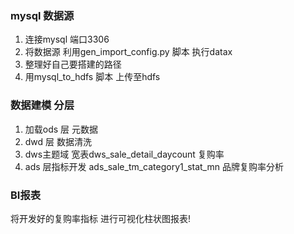 ### mysql 数据源
1. 连接mysql 端口3306
2. 将数据源 利用gen_import_config.py 脚本 执行datax
3. 整理好自己要搭建的路径
4. 用mysql_to_hdfs 脚本 上传至hdfs

### 数据建模 分层
1. 加载ods 层 元数据
2. dwd 层 数据清洗
3. dws主题域 宽表dws_sale_detail_daycount 复购率
4. ads 层指标开发 ads_sale_tm_category1_stat_mn 品牌复购率分析

### BI报表
将开发好的复购率指标 进行可视化柱状图报表!
